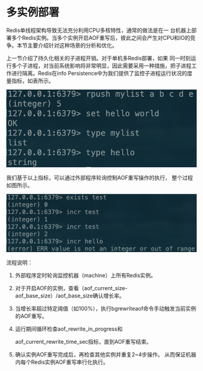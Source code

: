 # 多实例部署

Redis单线程架构导致无法充分利用CPU多核特性，通常的做法是在一 台机器上部署多个Redis实例。当多个实例开启AOF重写后，彼此之间会产生对CPU和IO的竞争。本节主要介绍针对这种场景的分析和优化。

上一节介绍了持久化相关的子进程开销。对于单机多Redis部署，如果 同一时刻运行多个子进程，对当前系统影响将非常明显，因此需要采用一种措施，把子进程工作进行隔离。Redis在info Persistence中为我们提供了监控子进程运行状况的度量指标，如表所示。

![](../.gitbook/assets/image%20%281%29.png)

我们基于以上指标，可以通过外部程序轮询控制AOF重写操作的执行， 整个过程如图所示。

![](../.gitbook/assets/image%20%2886%29.png)

流程说明：

1. 外部程序定时轮询监控机器（machine）上所有Redis实例。
2. 对于开启AOF的实例，查看（aof\_current\_size-aof\_base\_size）/aof\_base\_size确认增长率。
3. 当增长率超过特定阈值（如100%），执行bgrewriteaof命令手动触发当前实例的AOF重写。
4. 运行期间循环检查aof\_rewrite\_in\_progress和

   aof\_current\_rewrite\_time\_sec指标，直到AOF重写结束。

5. 确认实例AOF重写完成后，再检查其他实例并重复2~4步操作。 从而保证机器内每个Redis实例AOF重写串行化执行。



